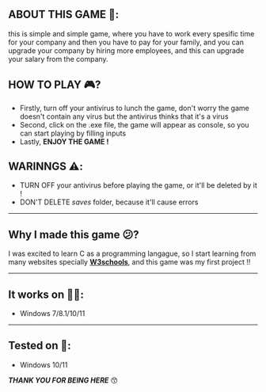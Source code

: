 ## ABOUT THIS GAME 📑:
this is simple and simple game, where you have to work every spesific time for your company and then you have to pay for your family, and you can upgrade your company by hiring more employees, and this can upgrade your salary from the company.
## HOW TO PLAY 🎮?
* Firstly, turn off your antivirus to lunch the game, don't worry the game doesn't contain any virus but the antivirus thinks that it's a virus
* Second, click on the .exe file, the game will appear as console, so you can start playing by filling inputs
* Lastly, **ENJOY THE GAME !**
## WARINNGS ⚠️:
- TURN OFF your antivirus before playing the game, or it'll be deleted by it !
- DON'T DELETE *saves* folder, because it'll cause errors

------
Why I made this game 😕?
------

I was excited to learn C as a programming langague, so I start learning from many websites specially **<a href="https://www.w3schools.com">W3schools</a>**, and this game was my first project !!

------
It works on 🧑‍🔧:
------

* Windows 7/8.1/10/11

------
Tested on 🧪:
------

* Windows 10/11

***THANK YOU FOR BEING HERE*** 😙
